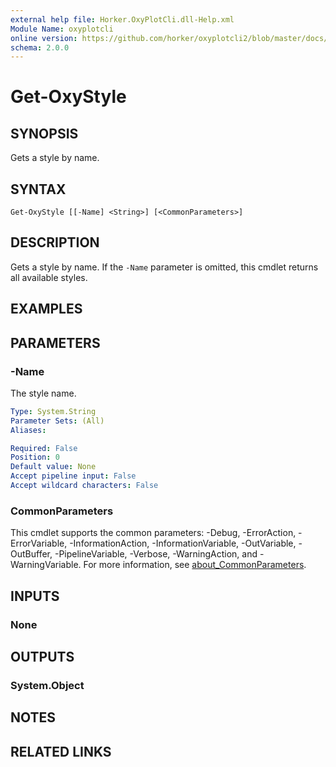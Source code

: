 ```yaml
---
external help file: Horker.OxyPlotCli.dll-Help.xml
Module Name: oxyplotcli
online version: https://github.com/horker/oxyplotcli2/blob/master/docs/cmdlets/Get-OxyStyle.md
schema: 2.0.0
---
```


# Get-OxyStyle

## SYNOPSIS
Gets a style by name.

## SYNTAX

```
Get-OxyStyle [[-Name] <String>] [<CommonParameters>]
```

## DESCRIPTION
Gets a style by name. If the `-Name` parameter is omitted, this cmdlet returns all available styles.

## EXAMPLES

## PARAMETERS

### -Name
The style name.

```yaml
Type: System.String
Parameter Sets: (All)
Aliases:

Required: False
Position: 0
Default value: None
Accept pipeline input: False
Accept wildcard characters: False
```

### CommonParameters
This cmdlet supports the common parameters: -Debug, -ErrorAction, -ErrorVariable, -InformationAction, -InformationVariable, -OutVariable, -OutBuffer, -PipelineVariable, -Verbose, -WarningAction, and -WarningVariable. For more information, see [about_CommonParameters](http://go.microsoft.com/fwlink/?LinkID=113216).

## INPUTS

### None
## OUTPUTS

### System.Object
## NOTES

## RELATED LINKS
